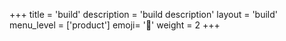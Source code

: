 +++
title = 'build'
description = 'build description'
layout = 'build'
menu_level = ['product']
emoji= '🎁'
weight = 2
+++


